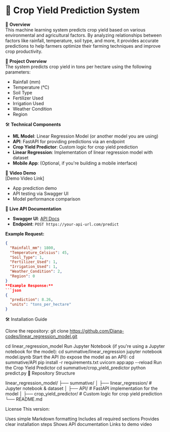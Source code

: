 # 🌾 Crop Yield Prediction System

📌 **Overview**  
This machine learning system predicts crop yield based on various environmental and agricultural factors. By analyzing relationships between factors like rainfall, temperature, soil type, and more, it provides accurate predictions to help farmers optimize their farming techniques and improve crop productivity.

📌 **Project Overview**  
The system predicts crop yield in tons per hectare using the following parameters:
- Rainfall (mm)
- Temperature (°C)
- Soil Type
- Fertilizer Used
- Irrigation Used
- Weather Condition
- Region

🛠️ **Technical Components**  
- **ML Model**: Linear Regression Model (or another model you are using)
- **API**: FastAPI for providing predictions via an endpoint
- **Crop Yield Predictor**: Custom logic for crop yield prediction
- **Linear Regression**: Implementation of linear regression model with dataset
- **Mobile App**: (Optional, if you're building a mobile interface)

🎥 **Video Demo**  
[Demo Video Link]  
- App prediction demo
- API testing via Swagger UI
- Model performance comparison

🔗 **Live API Documentation**  
- **Swagger UI**: [API Docs](https://your-api-url.com/docs)
- **Endpoint**: `POST https://your-api-url.com/predict`

**Example Request:**
```json
{
  "Rainfall_mm": 1800,
  "Temperature_Celsius": 45,
  "Soil_Type": 1,
  "Fertilizer_Used": 1,
  "Irrigation_Used": 1,
  "Weather_Condition": 2,
  "Region": 0
}
**Example Response:**
```json
{
  "prediction": 8.26,
  "units": "tons_per_hectare"
}
```
🛠️ Installation Guide

Clone the repository:
git clone https://github.com/Diana-codes/linear_regression_model.git

cd linear_regression_model
Run Jupyter Notebook
(if you're using a Jupyter notebook for the model):
cd summative/linear_regression
jupyter notebook model.ipynb
Start the API (to expose the model as an API):
cd summative/API
pip install -r requirements.txt
uvicorn app:app --reload
Run the Crop Yield Predictor
cd summative/crop_yield_predictor
python predict.py
📂 Repository Structure

linear_regression_model/
├── summative/
│   ├── linear_regression/        # Jupyter notebook & dataset
│   ├── API/                     # FastAPI implementation for the model
│   ├── crop_yield_predictor/    # Custom logic for crop yield prediction
└── README.md

License
This version:

Uses simple Markdown formatting
Includes all required sections
Provides clear installation steps
Shows API documentation
Links to demo video
